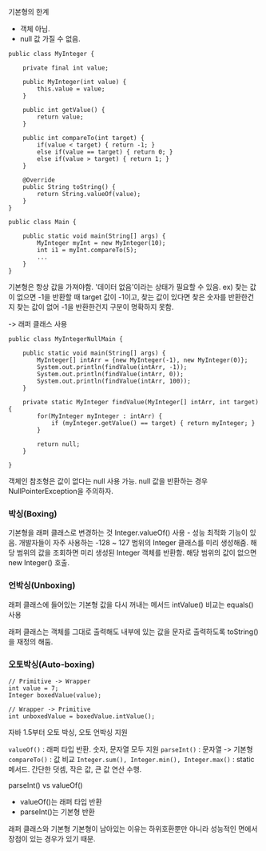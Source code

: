 기본형의 한계
- 객체 아님.
- null 값 가질 수 없음.

```
public class MyInteger {

	private final int value;

	public MyInteger(int value) {
		this.value = value;	
	}

	public int getValue() {
		return value;
	}

	public int compareTo(int target) {
		if(value < target) { return -1; }
		else if(value == target) { return 0; }
		else if(value > target) { return 1; }
	}

	@Override
	public String toString() {
		return String.valueOf(value);
	}
}

public class Main {

	public static void main(String[] args) {
		MyInteger myInt = new MyInteger(10);
		int i1 = myInt.compareTo(5);
		...
	}
}
```


기본형은 항상 값을 가져야함.
'데이터 없음'이라는 상태가 필요할 수 있음.
ex) 찾는 값이 없으면 -1을 반환할 때 target 값이 -1이고, 찾는 값이 있다면 찾은 숫자를 반환한건지 찾는 값이 없어 -1을 반환한건지 구분이 명확하지 못함.

-> 래퍼 클래스 사용

```
public class MyIntegerNullMain {

	public static void main(String[] args) {
		MyInteger[] intArr = {new MyInteger(-1), new MyInteger(0)};
		System.out.println(findValue(intArr, -1));
		System.out.println(findValue(intArr, 0));
		System.out.println(findValue(intArr, 100));
	}

	private static MyInteger findValue(MyInteger[] intArr, int target) {
		for(MyInteger myInteger : intArr) {
			if (myInteger.getValue() == target) { return myInteger; }
		}

		return null;
	}

}
```

객체인 참조형은 값이 없다는 null 사용 가능.
null 값을 반환하는 경우 NullPointerException을 주의하자.
### 박싱(Boxing)
기본형을 래퍼 클래스로 변경하는 것
Integer.valueOf() 사용 - 성능 최적화 기능이 있음. 개발자들이 자주 사용하는 -128 ~ 127 범위의 Integer 클래스를 미리 생성해줌. 해당 범위의 값을 조회하면 미리 생성된 Integer 객체를 반환함. 해당 범위의 값이 없으면 new Integer() 호출.

### 언박싱(Unboxing)
래퍼 클래스에 들어있는 기본형 값을 다시 꺼내는 메서드
intValue()
비교는 equals() 사용

래퍼 클래스는 객체를 그대로 출력해도 내부에 있는 값을 문자로 출력하도록 toString()을 재정의 해둠.



### 오토박싱(Auto-boxing)
```
// Primitive -> Wrapper
int value = 7;
Integer boxedValue(value);

// Wrapper -> Primitive
int unboxedValue = boxedValue.intValue();
```

자바 1.5부터 오토 박싱, 오토 언박싱 지원


`valueOf()` : 래퍼 타입 반환. 숫자, 문자열 모두 지원
`parseInt()` : 문자열 -> 기본형
`compareTo()` : 값 비교
`Integer.sum(), Integer.min(), Integer.max()` : static 메서드. 간단한 덧셈, 작은 값, 큰 값 연산 수행.

parseInt() vs valueOf()
- valueOf()는 래퍼 타입 반환
- parseInt()는 기본형 반환

래퍼 클래스와 기본형
기본형이 남아있는 이유는 하위호환뿐만 아니라 성능적인 면에서 장점이 있는 경우가 있기 때문.

